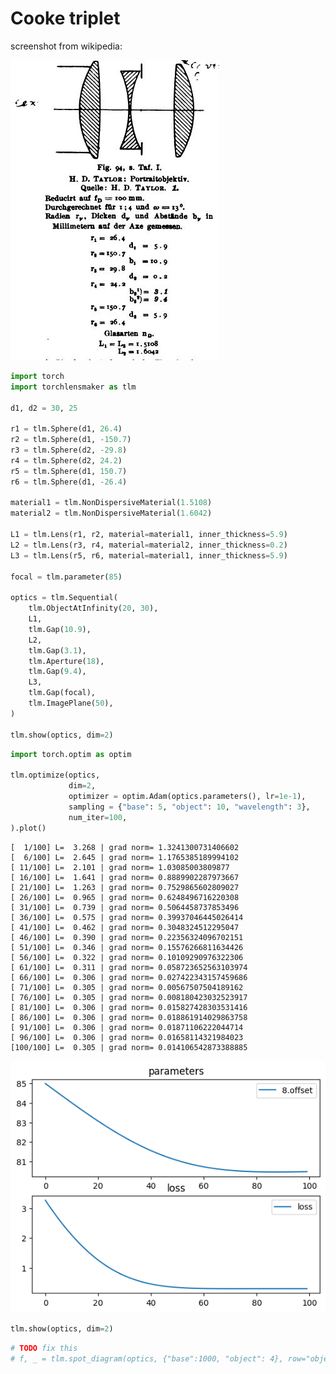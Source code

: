 # Cooke triplet


screenshot from wikipedia:

![image.png](cooke_triplet_files/f54c02f5-674c-4b1c-a455-9ef50d350bc9.png)



```python
import torch
import torchlensmaker as tlm

d1, d2 = 30, 25

r1 = tlm.Sphere(d1, 26.4)
r2 = tlm.Sphere(d1, -150.7)
r3 = tlm.Sphere(d2, -29.8)
r4 = tlm.Sphere(d2, 24.2)
r5 = tlm.Sphere(d1, 150.7)
r6 = tlm.Sphere(d1, -26.4)

material1 = tlm.NonDispersiveMaterial(1.5108)
material2 = tlm.NonDispersiveMaterial(1.6042)

L1 = tlm.Lens(r1, r2, material=material1, inner_thickness=5.9)
L2 = tlm.Lens(r3, r4, material=material2, inner_thickness=0.2)
L3 = tlm.Lens(r5, r6, material=material1, inner_thickness=5.9)

focal = tlm.parameter(85)

optics = tlm.Sequential(
    tlm.ObjectAtInfinity(20, 30),
    L1,
    tlm.Gap(10.9),
    L2,
    tlm.Gap(3.1),
    tlm.Aperture(18),
    tlm.Gap(9.4),
    L3,
    tlm.Gap(focal),
    tlm.ImagePlane(50),
)

tlm.show(optics, dim=2)
```


<TLMViewer src="./cooke_triplet_tlmviewer/cooke_triplet_0.json?url" />



```python
import torch.optim as optim

tlm.optimize(optics,
             dim=2,
             optimizer = optim.Adam(optics.parameters(), lr=1e-1),
             sampling = {"base": 5, "object": 10, "wavelength": 3},
             num_iter=100,
).plot()
```

    [  1/100] L=  3.268 | grad norm= 1.3241300731406602
    [  6/100] L=  2.645 | grad norm= 1.1765385189994102
    [ 11/100] L=  2.101 | grad norm= 1.03085003809877
    [ 16/100] L=  1.641 | grad norm= 0.8889902287973667
    [ 21/100] L=  1.263 | grad norm= 0.7529865602809027
    [ 26/100] L=  0.965 | grad norm= 0.6248496716220308
    [ 31/100] L=  0.739 | grad norm= 0.5064458737853496
    [ 36/100] L=  0.575 | grad norm= 0.39937046445026414
    [ 41/100] L=  0.462 | grad norm= 0.3048324512295047
    [ 46/100] L=  0.390 | grad norm= 0.22356324096702151
    [ 51/100] L=  0.346 | grad norm= 0.15576266811634426
    [ 56/100] L=  0.322 | grad norm= 0.10109290976322306
    [ 61/100] L=  0.311 | grad norm= 0.058723652563103974
    [ 66/100] L=  0.306 | grad norm= 0.027422343157459686
    [ 71/100] L=  0.305 | grad norm= 0.00567507504189162
    [ 76/100] L=  0.305 | grad norm= 0.008180423032523917
    [ 81/100] L=  0.306 | grad norm= 0.015827428303531416
    [ 86/100] L=  0.306 | grad norm= 0.018861914029863758
    [ 91/100] L=  0.306 | grad norm= 0.01871106222044714
    [ 96/100] L=  0.306 | grad norm= 0.01658114321984023
    [100/100] L=  0.305 | grad norm= 0.014106542873388885



    
![png](cooke_triplet_files/cooke_triplet_3_1.png)
    



```python
tlm.show(optics, dim=2)
```


<TLMViewer src="./cooke_triplet_tlmviewer/cooke_triplet_1.json?url" />



```python
# TODO fix this
# f, _ = tlm.spot_diagram(optics, {"base":1000, "object": 4}, row="object", figsize=(12, 12))
```
